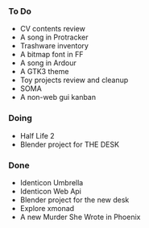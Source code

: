 ### To Do

- CV contents review
- A song in Protracker
- Trashware inventory
- A bitmap font in FF
- A song in Ardour
- A GTK3 theme
- Toy projects review and cleanup
- SOMA
- A non-web gui kanban

### Doing

- Half Life 2
- Blender project for THE DESK

### Done

- Identicon Umbrella
- Identicon Web Api
- Blender project for the new desk
- Explore xmonad
- A new Murder She Wrote in Phoenix


